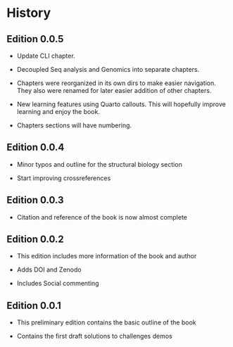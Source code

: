 # History

## Edition 0.0.5

- Update CLI chapter.

- Decoupled Seq analysis and Genomics into separate chapters.

- Chapters were reorganized in its own dirs to make easier navigation. They also were renamed for later easier addition of other chapters.

- New learning features using Quarto callouts. This will hopefully improve learning and enjoy the book.

- Chapters sections will have numbering.
  
## Edition 0.0.4

- Minor typos and outline for the structural biology section

- Start improving crossreferences

## Edition 0.0.3

- Citation and reference of the book is now almost complete

## Edition 0.0.2

- This edition includes more information of the book and author

- Adds DOI and Zenodo

- Includes Social commenting

## Edition 0.0.1

- This preliminary edition contains the basic outline of the book

- Contains the first draft solutions to challenges demos
